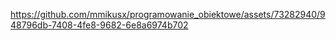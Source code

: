

https://github.com/mmikusx/programowanie_obiektowe/assets/73282940/948796db-7408-4fe8-9682-6e8a6974b702

